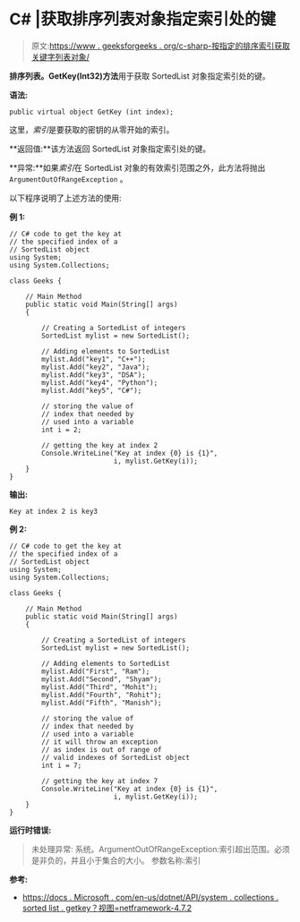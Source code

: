 # C# |获取排序列表对象指定索引处的键

> 原文:[https://www . geeksforgeeks . org/c-sharp-按指定的排序索引获取关键字列表对象/](https://www.geeksforgeeks.org/c-sharp-getting-the-key-at-the-specified-index-of-a-sortedlist-object/)

**排序列表。GetKey(Int32)方法**用于获取 SortedList 对象指定索引处的键。

**语法:**

```
public virtual object GetKey (int index);
```

这里，*索引*是要获取的密钥的从零开始的索引。

**返回值:**该方法返回 SortedList 对象指定索引处的键。

**异常:**如果*索引*在 SortedList 对象的有效索引范围之外，此方法将抛出`ArgumentOutOfRangeException` 。

以下程序说明了上述方法的使用:

**例 1:**

```
// C# code to get the key at
// the specified index of a
// SortedList object
using System;
using System.Collections;

class Geeks {

    // Main Method
    public static void Main(String[] args)
    {

        // Creating a SortedList of integers
        SortedList mylist = new SortedList();

        // Adding elements to SortedList
        mylist.Add("key1", "C++");
        mylist.Add("key2", "Java");
        mylist.Add("key3", "DSA");
        mylist.Add("key4", "Python");
        mylist.Add("key5", "C#");

        // storing the value of
        // index that needed by
        // used into a variable
        int i = 2;

        // getting the key at index 2
        Console.WriteLine("Key at index {0} is {1}",
                          i, mylist.GetKey(i));
    }
}
```

**输出:**

```
Key at index 2 is key3

```

**例 2:**

```
// C# code to get the key at
// the specified index of a
// SortedList object
using System;
using System.Collections;

class Geeks {

    // Main Method
    public static void Main(String[] args)
    {

        // Creating a SortedList of integers
        SortedList mylist = new SortedList();

        // Adding elements to SortedList
        mylist.Add("First", "Ram");
        mylist.Add("Second", "Shyam");
        mylist.Add("Third", "Mohit");
        mylist.Add("Fourth", "Rohit");
        mylist.Add("Fifth", "Manish");

        // storing the value of
        // index that needed by
        // used into a variable
        // it will throw an exception
        // as index is out of range of 
        // valid indexes of SortedList object
        int i = 7;

        // getting the key at index 7
        Console.WriteLine("Key at index {0} is {1}",
                          i, mylist.GetKey(i));
    }
}
```

**运行时错误:**

> 未处理异常:
> 系统。ArgumentOutOfRangeException:索引超出范围。必须是非负的，并且小于集合的大小。
> 参数名称:索引

**参考:**

*   [https://docs . Microsoft . com/en-us/dotnet/API/system . collections . sorted list . getkey？视图=netframework-4.7.2](https://docs.microsoft.com/en-us/dotnet/api/system.collections.sortedlist.getkey?view=netframework-4.7.2)